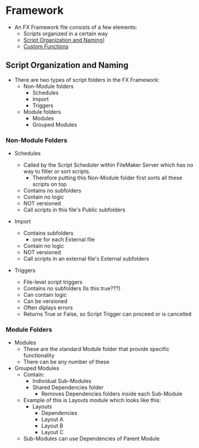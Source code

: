 # Framework

- An FX Framework file consists of a few elements:
  - Scripts organized in a certain way
  - [Script Organization and Naming](Script_Organization_And_Naming.md)]
  - [Custom Functions](Custom_Functions.md)

## Script Organization and Naming

- There are two types of script folders in the FX Framework:
  - Non-Module folders
    - Schedules
    - Import
    - Triggers
  - Module folders
    - Modules 
    - Grouped Modules

### Non-Module Folders

- Schedules
  - Called by the Script Scheduler within FileMaker Server which has no way to filter or sort scripts.
      - Therefore putting this Non-Module folder first sorts all these scripts on top
  - Contains no subfolders
  - Contain no logic
  - NOT versioned
  - Call scripts in this file's Public subfolders
 
- Import
  - Contains subfolders
    - one for each External file 
  - Contain no logic
  - NOT versioned
  - Call scripts in an external file's External subfolders

- Triggers
  - File-level script triggers
  - Contains no subfolders (Is this true???)
  - Can contain logic
  - Can be versioned
  - Often diplays errors
  - Returns True or False, so Script Trigger can proceed or is cancelled

### Module Folders

- Modules
  - These are the standard Module folder that provide specific functionality
  - There can be any number of these
- Grouped Modules
  - Contain:
    - Individual Sub-Modules
    - Shared Dependencies folder
      - Removes Dependencies folders inside each Sub-Module
  - Example of this is Layouts module which looks like this:
    - Layouts
      - Dependencies
      - Layout A
      - Layout B
      - Layout C
  - Sub-Modules can use Dependencies of Parent Module

